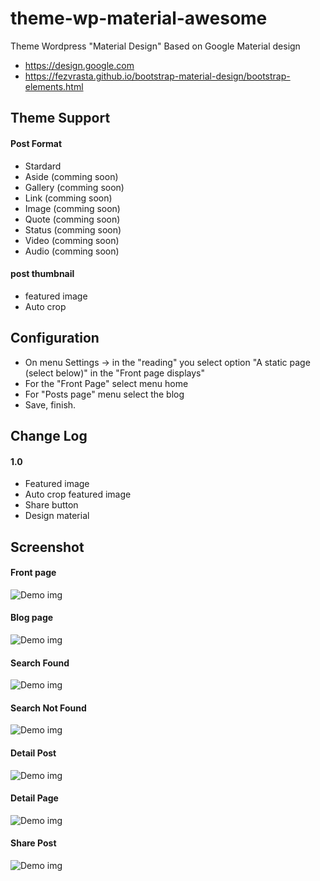 # theme-wp-material-awesome
Theme Wordpress "Material Design" Based on Google Material design

- https://design.google.com
- https://fezvrasta.github.io/bootstrap-material-design/bootstrap-elements.html

## Theme Support
#### Post Format
- Stardard
- Aside (comming soon)
- Gallery (comming soon)
- Link (comming soon)
- Image (comming soon)
- Quote (comming soon)
- Status (comming soon)
- Video (comming soon)
- Audio (comming soon)

#### post thumbnail
- featured image
- Auto crop

## Configuration
- On menu Settings -> in the "reading" you select option "A static page (select below)" in the "Front page displays"
- For the "Front Page" select menu home
- For "Posts page" menu select the blog
- Save, finish.

## Change Log
#### 1.0
- Featured image
- Auto crop featured image
- Share button
- Design material

## Screenshot

#### Front page
![Demo img](https://lh3.googleusercontent.com/RJVjJAtTMkmRRKvzhCr6gLWh96hee6EArtNbjfxS6PNcleLmXtSdUlebUcesCZGttDf27uKSaNnYLLhqrPzvOHTtjJGkV5JtiYKGeXvMnjoYXZr4yAMOOteZ3wjxNWz7-ZT4PdJf1Tfe1Y4GuJc9aWjglWdl7Gi8Aqv8nE-Mg7wuAEwwSQKhibC6IMQtgKXYFmmTta00pgDHD29_vueyPeMM1-axbqVtTJEZ7zjB9XOyCPS-otjk8RB9YCLyMKLwCbKC0n_gsy61vZD_PMImT5vRpvKLzx0KTWm__Ttj3ZMtDOKDjT8kwko-V9WJFPHEJj7pvWvMm9VgfC1W_8BkWR3Xe4HgmQc8V1YevHptBFLaEvNv4NWsGSolrhiUcRPBUQwAIIvi6NKo5mQQyN4ZqePPJTqV2lQK4pOVUZEYnNkEOdtIIFtg-4vse6JiIdGXCnrsqOB3tf18vfP5Wv61w8qEMdsbc6Mq4FYIapltuBQz0qhYuInVOvKip49OrXVVabuJYeGi1nF2PBFnpaQ9U4ED6285Xs3Bl7WTfSv0VdE=w1349-h626-no)

#### Blog page
![Demo img](https://lh3.googleusercontent.com/kvc2FVUfKIBx89WM0rRo9S-4EdBDSCjNf7ze837uGc7DxaSBCRCZI3Cpt8icZNILWlPQ-pdn8mAIKifgWLaxbIa8DOBkAGFhA3MjYLAs-eflYS20iSaOvrqUQC-p9eV9_FiTHdrz8FfasgZ8ODcLFxQLYBHhO1ETKQAc2KCY66q4QAg_btKd7UWcxucmvWOm6JGs2BFQAfDkgx1CAgs3igUsSohDumYu5jTepJlNWcS_sUzuXKohmOaaivr2GwO3WqrM2nBwdnJvK6pDLja4SDWnH3BOscuqx-Ko87vQKjOSOxUV2Xxb7HnUSzmbY1_oPLTM-JxJhWOpdqJgrYBBZFf2YAEy_q4xgdIRmWEy2f7F5D7Qos6gHAQv_hjKDleuomcxidkX_CXjsa1kuOmRwZb_zJalnFJuRug-6MLan_CKMwrUClznhBaHblms1MRrnQ9zqHjHSYpkRR3g-2xbBlRjm72ho1JtnFyprocsVqq1ozvfiGSsqnUYJBAOt9cD7M06JtjvYm2QzGMTHtfNbYUjtlhKZyZbqYLc0HICkBM=w774-h643-no)

#### Search Found
![Demo img](https://lh3.googleusercontent.com/9SPdog7Ulg0x6wld3joBpU9m9I-C-Uq3pGxIeB5Ej4HfcUp4xy7CRqXwc2igSI8Nf20_cIPkR6waKQqj7VR4nU3Q4Te7KPIzzNhRIZhg3nQBp8610CeV0B2UTHLWUE1Xgdzo8mIXRfZuR1-_nb1ZtVvNIou2JJsslW4CH3muws59xNPrc_FC0gWes35eCJwc1uf5QkAP_H-Ryrk2uVbiyQfPQDHqqOKZnAliYsZI9Zt2DHNlxIrJ9QkHYHd43SQI56CW_2UyhtZlVc4Ff14buHsQQVubA-noh00Vgzh4rFw2LRB9SBEi-ggLSKXnMe6tjhqerfyZSpNOzcRteTDRoyaISQ1872jmH3hm2sNMahRlXpO70fiSNKr9w_LM2jzrKeWLOB5DFFSwNW0ioELYU5pKb7ygQDXChQzSS7xbTW1al9ZIQ8uSNfgOropypSJfBoWB3SO6Cmy9sEsqSgHCcFFPfX1zehC0sMKugIg1X0yzQS3GPFfAbJ4fL-Cr1id7yPSqYIDDW_JNrzdklt-EiE9qGdm2zJaNclv36z-ACrs=w1343-h626-no)

#### Search Not Found
![Demo img](https://lh3.googleusercontent.com/HEWQZPnRrrK3x1pepl7JmuV9k3L24OvyKdBsbs61FasPFEhtxw-7l0VVCqVx1JuQ87sBbwEgKtBOOCBduuKx0gUs1WLGe9A-AM0e07WaKI06s8d61rJuMAp11jRzQKGhnWYTbNjEA2JY9bgSzlL2z0605EQa5ioiLaLcqJyqDIUWM33plO3lOkUu8LIjJWutQ6z_-GdGrVhMW4iILSvUAgCNBEIVTOeiHZ5OJV3tmPRSo9wEhVCDP-bGYapYjRc5PWT2Klg1nagCfTUC3v1XhGOAAY9kHeDdC6zJ-cwcuv5HAHZFaW3EDryoDAevVLQCheR8cLcCGWh1QzErvIsM0sZAG-KjDJlE9KonbV-RxkvZXtjlpdeo2O7VV_taxu-6rjw9AaGzsTe1fiCXcG3PnUF3rf3q6kjvt6v1nQxPUpZkGhK_dOPf9cfnUZjTF_yI-BY3LLZMXyIFelO91XdhPPV01bhLBvoajSiBoDh0vIkhf_-tg_wMsib2AFcX4OhBHspNq463sepBBlEIAA_i65iaOjirHfxY-UU3gptrtZI=w894-h643-no)

#### Detail Post
![Demo img](https://lh3.googleusercontent.com/swvAE8tsm5bCXVKX1qSx4TCqwVEo-fzK-_BsrsoVyMpeT8Z_Ul4h_rtdhbtrzfuyAtvFw3evnyGus63lSJHXsiwHhxqOouZn0WFzPGilZWeHafBL5f7wplvbtNxflwKiRQcuYqRzS8JPlAP1zHVBFBHtmmYfQBihtdQLwYQNbnvDbiyNSa-hUY0bvL4jDHCWWlqQoo6i7RjUsl5XMCxzKQ6YKrfTP5-vk3J_mwKtoNLMRCvl9J1PpyWx5bwzMmoG6Chfy-W4ZX0YzSCvDf90wW0UnJYvl3VCrzkkuPF8YX4n4UeLy-daeMPZocI0Z2XwhszFtqmXuNZ5OzfeP_4oVHgY_iSEmyfHeNtpFBKgr4910QvFcM7gBeesxK_gDqGGejTHFMEz7eGT87ngSlLNAus97gf7IO1n_kXOMOdCsa51CVLyTnkZJAdbskRrS6v2Rx_GPZaB_NK02iJ1v3OVVi4-fTwgQqCoHZs9nZ8SZaAi4fZ8Zrx9CrYSaw44FE30DM4fbWlAggo7vMsvsuxMl8ioz_6NX8TVf2GOw7Y43ao=w426-h643-no)

#### Detail Page
![Demo img](https://lh3.googleusercontent.com/KQ8y8gzhBjiZmgwmZVwS5Id8SP5QAAdg_CaUPzu_UBbRMVFIxvbQh1XtzVWzfKZJFa-kk9Mne8wYNvRclEKHa9GVzuoveKnT08bNx8CQ88TZBTcfj-JzPdegZf3a7SiNdaiOi0hBQiufzQVbh_6JMaufPuVLBor4kZAQfcDzuSLKRbJ9kNAmp6s3Zlr3rKHP_4jvzd42jT91sdGvGQr8MQY2Hj1JKT6qMKobTlA0nBeWogDUtm8y6XAtuWcZMAG8goGNtzV1CCaiuxIsW3Pqj3J7912v4PijDGgUaO0B8F7gA-0E3xLdub-RbO6lpRTo16bfze9KMgoJu-w-3ZFSv2j7Y9-49vx7ZD_z7yJY_wrVNT9N9BWnbu3PqTxVzxWZh60rfjhqcOAF2NsR-niSbIAcEvqx0d-6oKvwxTu6QmhFo-tX2bugO4PHWldfNNjYu8-bSv0PYdyKIC48ZMmecCz3_M5TttmpcuN3HfVeKagryR-Dw7MSzJ516YP0OgHfCunOApszFY-xqmYA3v5-5b5gsVWZhSDf_S9kGW7sP9o=w975-h643-no)

#### Share Post
![Demo img](https://lh3.googleusercontent.com/qfZEq6sD0vdLsZDKpt8fYi8AIOGte9C1-OKGfVrFEvHzwMhd_mauf_gD95H_RTqOB24LUV1L0x7Hv23QlwRGb24KF_OSNSN7JeajC1lXSU1amUGRsDB8iVdiWa0MZAAcz1ujHrZDdwU0CH-2I6d-zTatWlwo8J_-emtBwXrW6qYoEHpiWkQPPlrqFtO4WuWxEug8DFeU0zOpCO3fiLslSxYLJyYXzX7TUxoiCaf5i3SGMyUyY7iInizMrZtBK2LkWBp6pz6Hxy8v2aN4khtk4T81En-2jeoc61hae9Tc6N4UViGP88yvXXgabCJNg3ZaC78-njPxjGt4w5mdKhzSmyeaFZkW_BWx9uNnfH9UpuaF3STnVnNHTloODJRBHvezdemvw40WRe-CKsly1yINnygFiBGtsEQ7ECOhPjzGd7b73-kPM7l0A_-O5gUzztIhhiQSKSwGi-ytQ27AgD7EAXMDGSn1aeh6_xjeHKoS6eZ8ym-EOEatV2Nc0oRdR6OrWQmYCi7HfcvXMX_-nT5fjkh3qNNyF-xla9zOwg0tEAU=w1342-h641-no)
